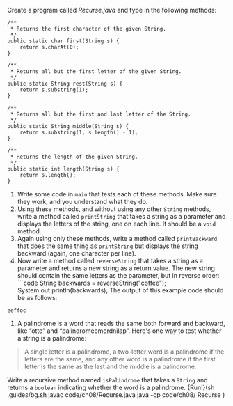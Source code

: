 Create a program called *Recurse.java* and type in the following methods:

```code
/**
 * Returns the first character of the given String.
 */
public static char first(String s) {
    return s.charAt(0);
}
```

```code
/**
 * Returns all but the first letter of the given String.
 */
public static String rest(String s) {
    return s.substring(1);
}
```

```code
/**
 * Returns all but the first and last letter of the String.
 */
public static String middle(String s) {
    return s.substring(1, s.length() - 1);
}
```

```code
/**
 * Returns the length of the given String.
 */
public static int length(String s) {
    return s.length();
}
```



1. Write some code in `main` that tests each of these methods. Make sure they work, and you understand what they do.
1. Using these methods, and without using any other `String` methods, write a method called `printString` that takes a string as a parameter and displays the letters of the string, one on each line. It should be a `void` method.
1. Again using only these methods, write a method called `printBackward` that does the same thing as `printString` but displays the string backward (again, one character per line).
1. Now write a method called `reverseString` that takes a string as a parameter and returns a new string as a return value. The new string should contain the same letters as the parameter, but in reverse order: ```code
String backwards = reverseString("coffee");
System.out.println(backwards);
The output of this example code should be as follows: 
```code
eeffoc
```
1. A palindrome is a word that reads the same both forward and backward, like “otto” and “palindromeemordnilap”. Here's one way to test whether a string is a palindrome: 

> A single letter is a palindrome, a two-letter word is a palindrome if the letters are the same, and any other word is a palindrome if the first letter is the same as the last and the middle is a palindrome.
 
 Write a recursive method named `isPalindrome` that takes a `String` and returns a `boolean` indicating whether the word is a palindrome.
{Run!}(sh .guides/bg.sh javac code/ch08/Recurse.java java -cp code/ch08/ Recurse )
